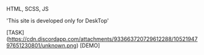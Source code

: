 HTML, SCSS, JS

'This site is developed only for DeskTop'

[TASK] (https://cdn.discordapp.com/attachments/933663720729612288/1052194797651230801/unknown.png)
[DEMO]